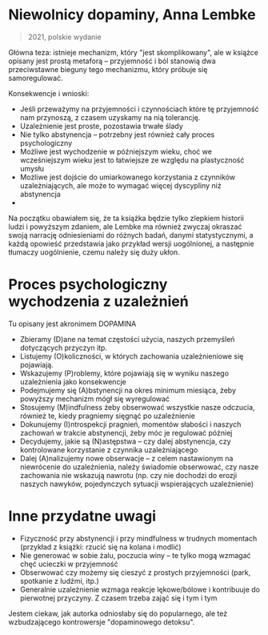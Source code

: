 # Niewolnicy dopaminy, Anna Lembke

> 2021, polskie wydanie

Główna teza: istnieje mechanizm, który "jest skomplikowany", ale w książce opisany jest prostą metaforą – przyjemność i ból stanowią dwa przeciwstawne bieguny tego mechanizmu, który próbuje się samoregulować.

Konsekwencje i wnioski:

- Jeśli przeważymy na przyjemności i czynnościach które tę przyjemność nam przynoszą, z czasem uzyskamy na nią tolerancję.
- Uzależnienie jest proste, pozostawia trwałe ślady
- Nie tylko abstynencja – potrzebny jest również cały proces psychologiczny
- Możliwe jest wychodzenie w późniejszym wieku, choć we wcześniejszym wieku jest to łatwiejsze ze względu na plastyczność umysłu
- Możliwe jest dojście do umiarkowanego korzystania z czynników uzależniających, ale może to wymagać więcej dyscypliny niż abstynencja
- 

Na początku obawiałem się, że ta książka będzie tylko zlepkiem historii ludzi i powyższym zdaniem, ale Lembke ma również zwyczaj okraszać swoją narrację odniesieniami do różnych badań, danymi statystycznymi, a każdą opowieść przedstawia jako przykład wersji uogólnionej, a następnie tłumaczy uogólnienie, czemu należy się duży ukłon.

# Proces psychologiczny wychodzenia z uzależnień

Tu opisany jest akronimem DOPAMINA

- Zbieramy (D)ane na temat częstości użycia, naszych przemyśleń dotyczących przyczyn itp.
- Listujemy (O)koliczności, w których zachowania uzależnieniowe się pojawiają.
- Wskazujemy (P)roblemy, które pojawiają się w wyniku naszego uzależnienia jako konsekwencje
- Podejmujemy się (A)bstynencji na okres minimum miesiąca, żeby powyższy mechanizm mógł się wyregulować
- Stosujemy (M)indfulness żeby obserwować wszystkie nasze odczucia, również te, kiedy pragniemy sięgnąć po uzależnienie
- Dokunujemy (I)ntrospekcji pragnień, momentów słabości i naszych zachowań w trakcie abstynencji, żeby móc je regulować później
- Decydujemy, jakie są (N)astępstwa – czy dalej abstynencja, czy kontrolowane korzystanie z czynnika uzależniającego
- Dalej (A)nalizujemy nowe obserwacje – z celem nastawionym na niewrócenie do uzależnienia, należy świadomie obserwować, czy nasze zachowania nie wskazują nawrotu (np. czy nie dochodzi do erozji naszych nawyków, pojedynczych sytuacji wspierających uzależnienie)

# Inne przydatne uwagi

- Fizyczność przy abstynencji i przy mindfulness w trudnych momentach (przykład z książki: rzucić się na kolana i modlić)
- Nie generować w sobie żalu, poczucia winy – te tylko mogą wzmagać chęć ucieczki w przyjemność
- Obserwować czy możemy się cieszyć z prostych przyjemności (park, spotkanie z ludźmi, itp.)
- Generalnie uzależnienie wzmaga reakcje lękowe/bólowe i kontribuuje do pierwotnej przyczyny. Z czasem trzeba zająć się i tym i tym

Jestem ciekaw, jak autorka odniosłaby się do popularnego, ale też wzbudzającego kontrowersje "dopaminowego detoksu".